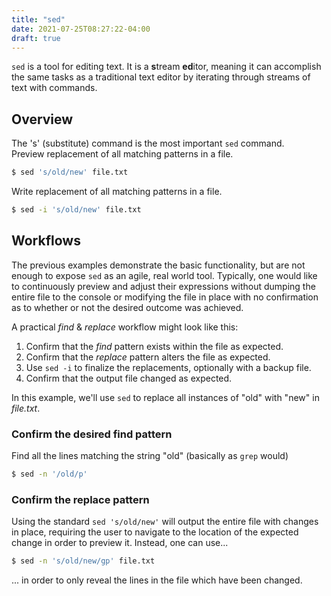 ```yaml
---
title: "sed"
date: 2021-07-25T08:27:22-04:00
draft: true
---
```


`sed` is a tool for editing text. It is a **s**tream **ed**itor, meaning it can
accomplish the same tasks as a traditional text editor by iterating through
streams of text with commands.

## Overview

The 's' (substitute) command is the most important `sed` command. <br> Preview
replacement of all matching patterns in a file.

```bash
$ sed 's/old/new' file.txt
```

Write replacement of all matching patterns in a file.

```bash
$ sed -i 's/old/new' file.txt
```

## Workflows

The previous examples demonstrate the basic functionality, but are not enough to
expose `sed` as an agile, real world tool. Typically, one would like to
continuously preview and adjust their expressions without dumping the entire
file to the console or modifying the file in place with no confirmation as to
whether or not the desired outcome was achieved.

A practical _find_ & _replace_ workflow might look like this:

1. Confirm that the _find_ pattern exists within the file as expected.
2. Confirm that the _replace_ pattern alters the file as expected.
3. Use `sed -i` to finalize the replacements, optionally with a backup file.
4. Confirm that the output file changed as expected.

In this example, we'll use `sed` to replace all instances of "old" with "new" in
_file.txt_.

### Confirm the desired find pattern

Find all the lines matching the string "old" (basically as `grep` would)

```bash
$ sed -n '/old/p'
```

### Confirm the replace pattern

Using the standard `sed 's/old/new'` will output the entire file with changes in
place, requiring the user to navigate to the location of the expected change in
order to preview it. Instead, one can use...

```bash
$ sed -n 's/old/new/gp' file.txt
```

... in order to only reveal the lines in the file which have been changed.
